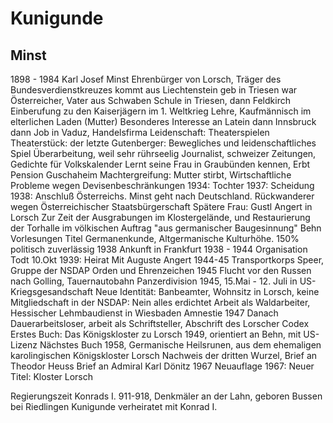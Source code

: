 # Kunigunde
## Minst
1898 - 1984
Karl Josef Minst
Ehrenbürger von Lorsch, Träger des Bundesverdienstkreuzes
kommt aus Liechtenstein
geb in Triesen
war Österreicher, Vater aus Schwaben
Schule in Triesen, dann Feldkirch
Einberufung zu den Kaiserjägern im 1. Weltkrieg
Lehre, Kaufmännisch im elterlichen Laden (Mutter)
Besonderes Interesse an Latein
dann Innsbruck
dann Job in Vaduz, Handelsfirma
Leidenschaft: Theaterspielen
Theaterstück: der letzte Gutenberger: Bewegliches und leidenschaftliches Spiel
Überarbeitung, weil sehr rührseelig
Journalist, schweizer Zeitungen, Gedichte für Volkskalender
Lernt seine Frau in Graubünden kennen, Erbt Pension Guschaheim
Machtergreifung: Mutter stirbt, Wirtschaftliche Probleme wegen Devisenbeschränkungen
1934: Tochter
1937: Scheidung
1938: Anschluß Österreichs. Minst geht nach Deutschland. Rückwanderer wegen Österreichischer Staatsbürgerschaft
Spätere Frau: Gustl Angert in Lorsch
Zur Zeit der Ausgrabungen im Klostergelände, und Restaurierung der Torhalle im völkischen Auftrag
"aus germanischer Baugesinnung"
Behn Vorlesungen Titel Germanenkunde, Altgermanische Kulturhöhe. 150% politisch zuverlässig
1938 Ankunft in Frankfurt
1938 - 1944 Organisation Todt
10.Okt 1939: Heirat Mit Auguste Angert
1944-45 Transportkorps Speer, Gruppe der NSDAP
Orden und Ehrenzeichen
1945 Flucht vor den Russen nach Golling, Tauernautobahn Panzerdivision
1945, 15.Mai - 12. Juli in US-Kriegsgesandschaft
Neue Identität: Banbeamter, Wohnsitz in Lorsch, keine Mitgliedschaft in der NSDAP: Nein
alles erdichtet
Arbeit als Waldarbeiter, Hessischer Lehmbaudienst in Wiesbaden
Amnestie 1947
Danach Dauerarbeitsloser, arbeit als Schriftsteller, Abschrift des Lorscher Codex
Erstes Buch: Das Königskloster zu Lorsch 1949, orientiert an Behn, mit US-Lizenz
Nächstes Buch 1958, Germanische Heilsrunen, aus dem ehemaligen karolingischen Königskloster Lorsch
Nachweis der dritten Wurzel, Brief an Theodor Heuss
Brief an Admiral Karl Dönitz
1967 Neuauflage 1967: Neuer Titel: Kloster Lorsch

Regierungszeit Konrads I. 911-918, Denkmäler an der Lahn, geboren Bussen bei Riedlingen
Kunigunde verheiratet mit Konrad I.
